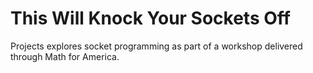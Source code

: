This Will Knock Your Sockets Off
================================

Projects explores socket programming as part of a workshop delivered through Math for America.
